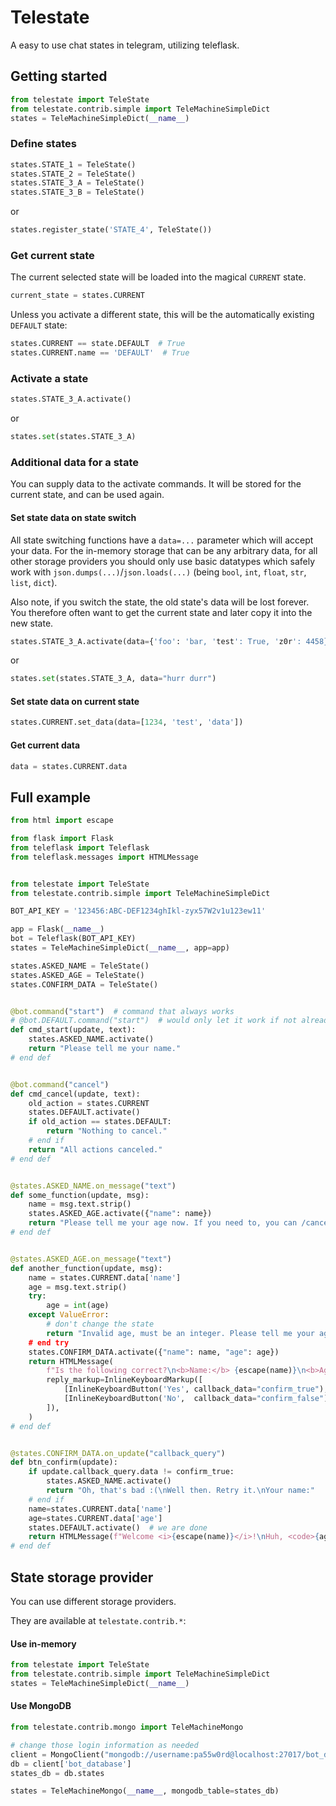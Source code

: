 # Telestate
A easy to use chat states in telegram, utilizing teleflask.

## Getting started

```py
from telestate import TeleState
from telestate.contrib.simple import TeleMachineSimpleDict
states = TeleMachineSimpleDict(__name__)
```

### Define states
```py
states.STATE_1 = TeleState()
states.STATE_2 = TeleState()
states.STATE_3_A = TeleState()
states.STATE_3_B = TeleState()
```
or
```py
states.register_state('STATE_4', TeleState())
```

### Get current state
The current selected state will be loaded into the magical `CURRENT` state. 
```py
current_state = states.CURRENT
```
Unless you activate a different state,
this will be the automatically existing `DEFAULT` state:
```py
states.CURRENT == state.DEFAULT  # True
states.CURRENT.name == 'DEFAULT'  # True
```

### Activate a state
```py
states.STATE_3_A.activate()
```
or
```py
states.set(states.STATE_3_A)
```

### Additional data for a state
You can supply data to the activate commands.
It will be stored for the current state, and can be used again.

#### Set state data on state switch
All state switching functions have a `data=...` parameter which will accept your data. 
For the in-memory storage that can be any arbitrary data,
for all other storage providers you should only use basic datatypes which safely work with `json.dumps(...)`/`json.loads(...)` (being `bool`, `int`, `float`, `str`, `list`, `dict`).

Also note, if you switch the state, the old state's data will be lost forever. You therefore often want to get the current state and later copy it into the new state.  
```py
states.STATE_3_A.activate(data={'foo': 'bar, 'test': True, 'z0r': 4458})
```
or
```py
states.set(states.STATE_3_A, data="hurr durr")
```
#### Set state data on current state
```py
states.CURRENT.set_data(data=[1234, 'test', 'data'])
```

#### Get current data
```py
data = states.CURRENT.data
```

## Full example
```py
from html import escape

from flask import Flask
from teleflask import Teleflask
from teleflask.messages import HTMLMessage


from telestate import TeleState
from telestate.contrib.simple import TeleMachineSimpleDict

BOT_API_KEY = '123456:ABC-DEF1234ghIkl-zyx57W2v1u123ew11'

app = Flask(__name__)
bot = Teleflask(BOT_API_KEY)
states = TeleMachineSimpleDict(__name__, app=app)

states.ASKED_NAME = TeleState()
states.ASKED_AGE = TeleState()
states.CONFIRM_DATA = TeleState()


@bot.command("start")  # command that always works
# @bot.DEFAULT.command("start")  # would only let it work if not already in a different state
def cmd_start(update, text):
    states.ASKED_NAME.activate()
    return "Please tell me your name."
# end def


@bot.command("cancel")
def cmd_cancel(update, text):
    old_action = states.CURRENT 
    states.DEFAULT.activate()
    if old_action == states.DEFAULT:
        return "Nothing to cancel."
    # end if 
    return "All actions canceled."
# end def


@states.ASKED_NAME.on_message("text")
def some_function(update, msg):
    name = msg.text.strip()
    states.ASKED_AGE.activate({"name": name})
    return "Please tell me your age now. If you need to, you can /cancel at any time."
# end def


@states.ASKED_AGE.on_message("text")
def another_function(update, msg):
    name = states.CURRENT.data['name']
    age = msg.text.strip()
    try:
        age = int(age)
    except ValueError:
        # don't change the state
        return "Invalid age, must be an integer. Please tell me your age
    # end try
    states.CONFIRM_DATA.activate({"name": name, "age": age})
    return HTMLMessage(
        f"Is the following correct?\n<b>Name:</b> {escape(name)}\n<b>Age:</b> {age}",
        reply_markup=InlineKeyboardMarkup([
            [InlineKeyboardButton('Yes', callback_data="confirm_true"),],
            [InlineKeyboardButton('No',  callback_data="confirm_false"),],
        ]),
    )
# end def


@states.CONFIRM_DATA.on_update("callback_query")
def btn_confirm(update):
    if update.callback_query.data != confirm_true:
        states.ASKED_NAME.activate()
        return "Oh, that's bad :(\nWell then. Retry it.\nYour name:"
    # end if
    name=states.CURRENT.data['name']
    age=states.CURRENT.data['age']
    states.DEFAULT.activate()  # we are done
    return HTMLMessage(f"Welcome <i>{escape(name)}</i>!\nHuh, <code>{age}</code> years? Dayum, you are old.")
# end def
```

 
## State storage provider
You can use different storage providers.

They are available at `telestate.contrib.*`:


#### Use in-memory
```py
from telestate import TeleState
from telestate.contrib.simple import TeleMachineSimpleDict
states = TeleMachineSimpleDict(__name__)
```

#### Use MongoDB
```py
from telestate.contrib.mongo import TeleMachineMongo

# change those login information as needed
client = MongoClient("mongodb://username:pa55w0rd@localhost:27017/bot_database")
db = client['bot_database']
states_db = db.states

states = TeleMachineMongo(__name__, mongodb_table=states_db)
```

